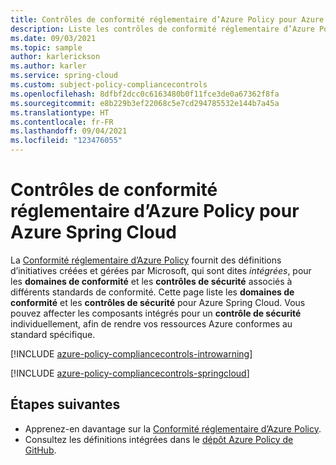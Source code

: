 ```yaml
---
title: Contrôles de conformité réglementaire d’Azure Policy pour Azure Spring Cloud
description: Liste les contrôles de conformité réglementaire d’Azure Policy pour Azure Spring Cloud. Ces définitions de stratégie intégrées fournissent des approches courantes pour la gestion de la conformité de vos ressources Azure.
ms.date: 09/03/2021
ms.topic: sample
author: karlerickson
ms.author: karler
ms.service: spring-cloud
ms.custom: subject-policy-compliancecontrols
ms.openlocfilehash: 8dfbf2dcc0c6163480b0f11fce3de0a67362f8fa
ms.sourcegitcommit: e8b229b3ef22068c5e7cd294785532e144b7a45a
ms.translationtype: HT
ms.contentlocale: fr-FR
ms.lasthandoff: 09/04/2021
ms.locfileid: "123476055"
---
```

# <a name="azure-policy-regulatory-compliance-controls-for-azure-spring-cloud"></a>Contrôles de conformité réglementaire d’Azure Policy pour Azure Spring Cloud

La [Conformité réglementaire d’Azure Policy](../governance/policy/concepts/regulatory-compliance.md) fournit des définitions d’initiatives créées et gérées par Microsoft, qui sont dites _intégrées_, pour les **domaines de conformité** et les **contrôles de sécurité** associés à différents standards de conformité. Cette page liste les **domaines de conformité** et les **contrôles de sécurité** pour Azure Spring Cloud. Vous pouvez affecter les composants intégrés pour un **contrôle de sécurité** individuellement, afin de rendre vos ressources Azure conformes au standard spécifique.

[!INCLUDE [azure-policy-compliancecontrols-introwarning](../../includes/policy/standards/intro-warning.md)]

[!INCLUDE [azure-policy-compliancecontrols-springcloud](../../includes/policy/standards/byrp/microsoft.appplatform.md)]

## <a name="next-steps"></a>Étapes suivantes

- Apprenez-en davantage sur la [Conformité réglementaire d’Azure Policy](../governance/policy/concepts/regulatory-compliance.md).
- Consultez les définitions intégrées dans le [dépôt Azure Policy de GitHub](https://github.com/Azure/azure-policy).

